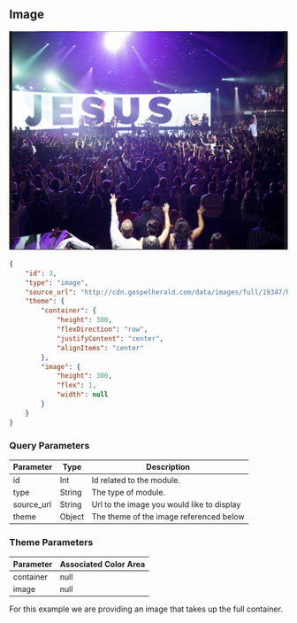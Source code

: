 ## Image

![module](../images/image.png)

```json
{
	"id": 3,
	"type": "image",
	"source_url": "http://cdn.gospelherald.com/data/images/full/19347/hillsong-let-hope-rise.jpg",
	"theme": {
		"container": {
			"height": 300,
			"flexDirection": "row",
			"justifyContent": "center",
			"alignItems": "center"
		},
		"image": {
			"height": 300,
			"flex": 1,
			"width": null
		}
	}
}
```

### Query Parameters

Parameter | Type | Description
--------- | ------- | -----------
id | Int | Id related to the module.
type | String | The type of module.
source_url | String | Url to the image you would like to display
theme | Object | The theme of the image referenced below

### Theme Parameters

Parameter | Associated Color Area
--------- | -----------
container | null
image | null

For this example we are providing an image that takes up the full container.